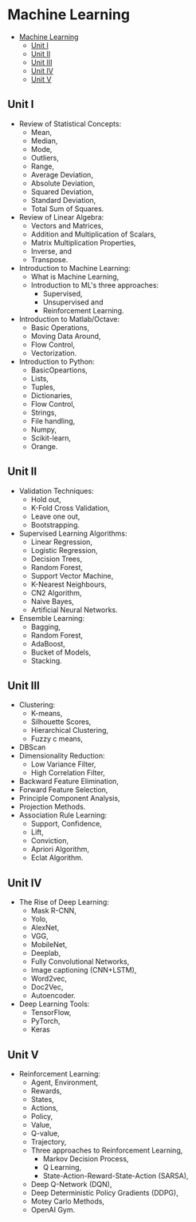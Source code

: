 # Machine Learning

- [Machine Learning](#machine-learning)
  - [Unit I](#unit-i)
  - [Unit II](#unit-ii)
  - [Unit III](#unit-iii)
  - [Unit IV](#unit-iv)
  - [Unit V](#unit-v)

## Unit I

- Review of Statistical Concepts: 
  - Mean, 
  - Median, 
  - Mode, 
  - Outliers, 
  - Range, 
  - Average Deviation, 
  - Absolute Deviation, 
  - Squared Deviation, 
  - Standard Deviation, 
  - Total Sum of Squares.
- Review of Linear Algebra: 
  - Vectors and Matrices, 
  - Addition and Multiplication of Scalars, 
  - Matrix Multiplication Properties, 
  - Inverse, and 
  - Transpose.
- Introduction to Machine Learning: 
  - What is Machine Learning, 
  - Introduction to ML's three approaches: 
    - Supervised, 
    - Unsupervised and 
    - Reinforcement Learning.
- Introduction to Matlab/Octave: 
    - Basic Operations, 
    - Moving Data Around, 
    - Flow Control, 
    - Vectorization.
- Introduction to Python: 
  - BasicOpeartions, 
  - Lists, 
  - Tuples, 
  - Dictionaries, 
  - Flow Control, 
  - Strings, 
  - File handling, 
  - Numpy, 
  - Scikit-learn, 
  - Orange.

## Unit II

- Validation Techniques: 
  - Hold out, 
  - K-Fold Cross Validation, 
  - Leave one out, 
  - Bootstrapping.
- Supervised Learning Algorithms: 
  - Linear Regression, 
  - Logistic Regression, 
  - Decision Trees, 
  - Random Forest, 
  - Support Vector Machine, 
  - K-Nearest Neighbours, 
  - CN2 Algorithm, 
  - Naive Bayes, 
  - Artificial Neural Networks.
- Ensemble Learning: 
  - Bagging, 
  - Random Forest, 
  - AdaBoost, 
  - Bucket of Models, 
  - Stacking.

## Unit III

- Clustering: 
  - K-means, 
  - Silhouette Scores, 
  - Hierarchical Clustering, 
  - Fuzzy c means,
- DBScan 
- Dimensionality Reduction:
  - Low Variance Filter, 
  - High Correlation Filter,
- Backward Feature Elimination, 
- Forward Feature Selection,
- Principle Component Analysis, 
- Projection Methods.
- Association Rule Learning: 
  - Support, Confidence, 
  - Lift, 
  - Conviction, 
  - Apriori Algorithm, 
  - Eclat Algorithm.

## Unit IV

- The Rise of Deep Learning: 
  - Mask R-CNN, 
  - Yolo, 
  - AlexNet, 
  - VGG, 
  - MobileNet, 
  - Deeplab, 
  - Fully Convolutional Networks, 
  - Image captioning (CNN+LSTM), 
  - Word2vec, 
  - Doc2Vec, 
  - Autoencoder.
- Deep Learning Tools: 
  - TensorFlow,
  - PyTorch, 
  - Keras

## Unit V

- Reinforcement Learning: 
  - Agent, Environment, 
  - Rewards,
  - States,
  - Actions,
  - Policy,
  - Value,
  - Q-value,
  - Trajectory,
  - Three approaches to Reinforcement Learning,
    - Markov Decision Process, 
    - Q Learning, 
    - State-Action-Reward-State-Action (SARSA), 
  - Deep Q-Network (DQN), 
  - Deep Deterministic Policy Gradients (DDPG), 
  - Motey Carlo Methods, 
  - OpenAI Gym.



